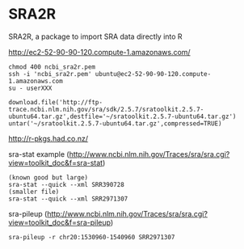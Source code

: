 # SRA2R
SRA2R, a package to import SRA data directly into R

http://ec2-52-90-90-120.compute-1.amazonaws.com/

```
chmod 400 ncbi_sra2r.pem
ssh -i 'ncbi_sra2r.pem' ubuntu@ec2-52-90-90-120.compute-1.amazonaws.com
su - userXXX
```

```
download.file('http://ftp-trace.ncbi.nlm.nih.gov/sra/sdk/2.5.7/sratoolkit.2.5.7-ubuntu64.tar.gz',destfile='~/sratoolkit.2.5.7-ubuntu64.tar.gz')
untar('~/sratoolkit.2.5.7-ubuntu64.tar.gz',compressed=TRUE)
```

http://r-pkgs.had.co.nz/

sra-stat example (http://www.ncbi.nlm.nih.gov/Traces/sra/sra.cgi?view=toolkit_doc&f=sra-stat)
```
(known good but large)
sra-stat --quick --xml SRR390728
(smaller file)
sra-stat --quick --xml SRR2971307
```

sra-pileup (http://www.ncbi.nlm.nih.gov/Traces/sra/sra.cgi?view=toolkit_doc&f=sra-pileup)
```
sra-pileup -r chr20:1530960-1540960 SRR2971307
```
